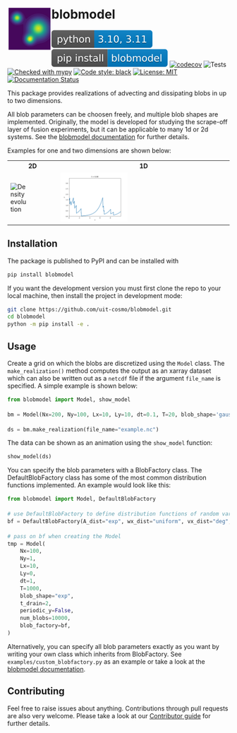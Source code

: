# blobmodel  <img align="left" src="./readme_files/logo.png" width="100px" >

[![Python version](./readme_files/tmp5kfvrjp5.svg)](https://www.python.org/)
[![Pypi](./readme_files/tmpp0mi4n8p.svg)](https://pypi.org/project/blobmodel/#description)
[![codecov](https://codecov.io/github/uit-cosmo/blobmodel/branch/main/graph/badge.svg?token=QSS3BYQC6Y)](https://codecov.io/github/uit-cosmo/blobmodel)
![Tests](https://github.com/uit-cosmo/2d_propagating_blobs/actions/workflows/workflow.yml/badge.svg)
[![Checked with mypy](http://www.mypy-lang.org/static/mypy_badge.svg)](http://mypy-lang.org/)
[![Code style: black](https://img.shields.io/badge/code%20style-black-000000.svg)](https://github.com/psf/black)
[![License: MIT](https://img.shields.io/badge/License-MIT-yellow.svg)](https://opensource.org/licenses/MIT)
[![Documentation Status](https://readthedocs.org/projects/blobmodel/badge/?version=latest)](https://blobmodel.readthedocs.io/en/latest/?badge=latest)

This package provides realizations of advecting and dissipating blobs in up to two dimensions. 

All blob parameters can be choosen freely, and multiple blob shapes are implemented. Originally, the model is developed for studying the scrape-off layer of fusion experiments, but it can be applicable to many 1d or 2d systems. See the [blobmodel documentation](https://blobmodel.readthedocs.io/en/latest/?badge=latest) for further details.

Examples for one and two dimensions are shown below:

<table>
<tr>
<th> 2D </th>
<th> 1D </th>
</tr>
<tr>
<td>
<img src="readme_files/2d_blobs.gif" alt="Density evolution" style="max-width: 40%;" />


</td>
<td>

<img src="readme_files/1d_blobs.gif" alt="Density evolution" style="max-width: 40%;" />


</td>
</tr>
</table>

## Installation
The package is published to PyPI and can be installed with
```sh
pip install blobmodel
```

If you want the development version you must first clone the repo to your local machine,
then install the project in development mode:

```sh
git clone https://github.com/uit-cosmo/blobmodel.git
cd blobmodel
python -m pip install -e .
```

## Usage
Create a grid on which the blobs are discretized using the `Model` class. The `make_realization()` method computes the output as an xarray dataset which can also be written out as a `netcdf` file if the argument `file_name` is specified. A simple example is shown below:

```Python
from blobmodel import Model, show_model

bm = Model(Nx=200, Ny=100, Lx=10, Ly=10, dt=0.1, T=20, blob_shape='gauss',num_blobs=100)

ds = bm.make_realization(file_name="example.nc")
```
The data can be shown as an animation using the `show_model` function:
```Python
show_model(ds)
```
You can specify the blob parameters with a BlobFactory class. The DefaultBlobFactory class has some of the most common distribution functions implemented. An example would look like this:

```Python
from blobmodel import Model, DefaultBlobFactory

# use DefaultBlobFactory to define distribution functions of random variables
bf = DefaultBlobFactory(A_dist="exp", wx_dist="uniform", vx_dist="deg", vy_dist="normal")

# pass on bf when creating the Model
tmp = Model(
    Nx=100,
    Ny=1,
    Lx=10,
    Ly=0,
    dt=1,
    T=1000,
    blob_shape="exp",
    t_drain=2,
    periodic_y=False,
    num_blobs=10000,
    blob_factory=bf,
)
```
Alternatively, you can specify all blob parameters exactly as you want by writing your own class which inherits from BlobFactory. See `examples/custom_blobfactory.py` as an example or take a look at the [blobmodel documentation](https://blobmodel.readthedocs.io/en/latest/?badge=latest).

## Contributing

Feel free to raise issues about anything. Contributions through pull requests are also very welcome. Please take a look at our [Contributor guide](https://blobmodel.readthedocs.io/en/latest/contributor_guide.html) for further details.
